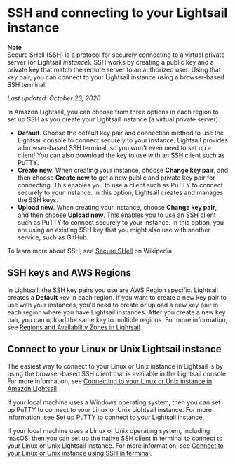 # SSH and connecting to your Lightsail instance<a name="understanding-ssh-in-amazon-lightsail"></a>

**Note**  
Secure SHell \(SSH\) is a protocol for securely connecting to a virtual private server \(or Lightsail *instance*\)\. SSH works by creating a public key and a private key that match the remote server to an authorized user\. Using that key pair, you can connect to your Lightsail instance using a browser\-based SSH terminal\.

 *Last updated: October 23, 2020* 

In Amazon Lightsail, you can choose from three options in each region to set up SSH as you create your Lightsail instance \(a virtual private server\):
+ **Default**\. Choose the default key pair and connection method to use the Lightsail console to connect securely to your instance\. Lightsail provides a browser\-based SSH terminal, so you won't even need to set up a client\! You can also download the key to use with an SSH client such as PuTTY\.
+ **Create new**\. When creating your instance, choose **Change key pair**, and then choose **Create new** to get a new public and private key pair for connecting\. This enables you to use a client such as PuTTY to connect securely to your instance\. In this option, Lightsail creates and manages the SSH keys\.
+ **Upload new**\. When creating your instance, choose **Change key pair**, and then choose **Upload new**\. This enables you to use an SSH client such as PuTTY to connect securely to your instance\. In this option, you are using an existing SSH key that you might also use with another service, such as GitHub\.

To learn more about SSH, see [Secure SHell](https://en.wikipedia.org/wiki/Secure_Shell) on Wikipedia\.

## SSH keys and AWS Regions<a name="ssh-keys-and-aws-regions"></a>

In Lightsail, the SSH key pairs you use are AWS Region specific\. Lightsail creates a **Default** key in each region\. If you want to create a new key pair to use with your instances, you'll need to create or upload a new key pair in each region where you have Lightsail instances\. After you create a new key pair, you can upload the same key to multiple regions\. For more information, see [Regions and Availability Zones in Lightsail](understanding-regions-and-availability-zones-in-amazon-lightsail.md)\.

## Connect to your Linux or Unix Lightsail instance<a name="setting-up-putty-and-other-clients"></a>

The easiest way to connect to your Linux or Unix instance in Lightsail is by using the browser\-based SSH client that is available in the Lightsail console\. For more information, see [Connecting to your Linux or Unix instance in Amazon Lightsail](lightsail-how-to-connect-to-your-instance-virtual-private-server.md)\.

If your local machine uses a Windows operating system, then you can set up PuTTY to connect to your Linux or Unix Lightsail instance\. For more information, see [Set up PuTTY to connect to your Lightsail instance](lightsail-how-to-set-up-putty-to-connect-using-ssh.md)\.

If your local machine uses a Linux or Unix operating system, including macOS, then you can set up the native SSH client in terminal to connect to your Linux or Unix Lightsail instance\. For more information, see [Connect to your Linux or Unix instance using SSH in terminal](amazon-lightsail-ssh-using-terminal.md)\.